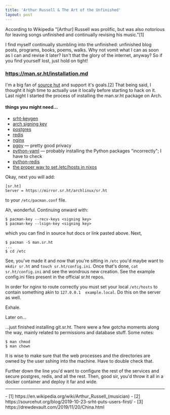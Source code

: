 ```yaml
---
title: 'Arthur Russell & The Art of the Unfinished'
layout: post
---
```


According to Wikipedia "[Arthur] Russell was prolific, but was also notorious for leaving songs unfinished and continually revising his music."[1]

I find myself continually stumbling into the unfinished: unfinished blog posts, programs, books, poems, walks. Why not vomit what I can as soon as I can and revise it later? Isn't that the glory of the internet, anyway? So if you find yourself lost, just hold on tight!

### https://man.sr.ht/installation.md

I'm a big fan of [source hut](https://git.sr.ht/) and support it's goals.[2] That being said, I thought it high time to actually use it locally before starting to hack on it. Last night I started the process of installing the man.sr.ht package on Arch.

#### things you might need...
- [srht-keygen](https://git.sr.ht/~sircmpwn/core.sr.ht/blob/master/srht-keygen)
- [arch signing key](https://man.sr.ht/packages.md#arch-linux)
- [postgres](https://wiki.archlinux.org/index.php/PostgreSQL)
- [redis](https://wiki.archlinux.org/index.php/Redis)
- [nginx](https://wiki.archlinux.org/index.php/nginx) 
- [pgpy](https://pgpy.readthedocs.io/en/latest/installation.html) <span>&mdash;</span> pretty good privacy 
- [python-yaml](https://security.archlinux.org/package/python-yaml) <span>&mdash;</span> probably installing the Python packages "incorrectly"; I have to check
- [python-redis](https://pypi.org/project/redis/)
- [the proper way to set /etc/hosts in nixos](https://unix.stackexchange.com/questions/489509/how-do-i-modify-my-hosts-file-in-nixos)

Okay, next you will add:

```
[sr.ht]
Server = https://mirror.sr.ht/archlinux/sr.ht
```
to your `/etc/pacman.conf` file.

Ah, wonderful. Continuing onward with:

```
$ pacman-key --recv-keys <signing key>
$ pacman-key --lsign-key <signing key>
```  

which you can find in source hut docs or link pasted above. Next,

```
$ pacman -S man.sr.ht
...
$ cd /etc
``` 

See, you've made it and now that you're sitting in `/etc` you'd maybe want to `mkdir sr.ht` and `touch sr.ht/config.ini`. Once that's done, `cat sr.ht/config.ini` and see the wondrous new creation. See the example config.ini files present in the official sr.ht repos.

In order for nginx to route correctly you must set your local `/etc/hosts` to contain something akin to `127.0.0.1  example.local`. Do this on the server as well.

Exhale.

Later on...

...just finished installing git.sr.ht. There were a few gotcha moments along the way, mainly related to permissions and database stuff. Some notes:

```
$ man chmod
$ man chown
```

It is wise to make sure that the web processes and the directories are owned by the user sshing into the machine. Have to double check that.

Further down the line you'd want to configure the rest of the services and secure postgres, redis, and all the rest. Then, good sir, you'd throw it all in a docker container and deploy it far and wide.

<hr>
- [1] https://en.wikipedia.org/wiki/Arthur_Russell_(musician)
- [2] https://sourcehut.org/blog/2019-10-23-srht-puts-users-first/
- [3] https://drewdevault.com/2019/11/20/China.html
